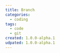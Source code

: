 ```yaml
---
title: Branch
categories:
  - coding
tags:
  - code
  - git
created: 1.0.0-alpha.1
udpated: 1.0.0-alpha.1
---
```

